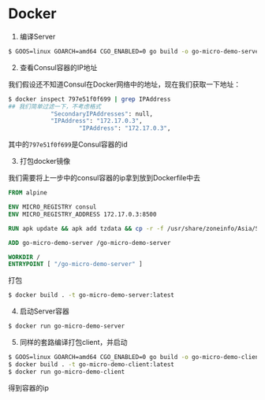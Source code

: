 # Docker

1. 编译Server

```bash
$ GOOS=linux GOARCH=amd64 CGO_ENABLED=0 go build -o go-micro-demo-server server.go
```

2. 查看Consul容器的IP地址

我们假设还不知道Consul在Docker网络中的地址，现在我们获取一下地址：

```bash
$ docker inspect 797e51f0f699 | grep IPAddress
## 我们简单过滤一下，不考虑格式
            "SecondaryIPAddresses": null,
            "IPAddress": "172.17.0.3",
                    "IPAddress": "172.17.0.3",

```

其中的`797e51f0f699`是Consul容器的id

3. 打包docker镜像

我们需要将上一步中的consul容器的ip拿到放到Dockerfile中去

```Dockerfile
FROM alpine

ENV MICRO_REGISTRY consul
ENV MICRO_REGISTRY_ADDRESS 172.17.0.3:8500

RUN apk update && apk add tzdata && cp -r -f /usr/share/zoneinfo/Asia/Shanghai /etc/localtime

ADD go-micro-demo-server /go-micro-demo-server

WORKDIR /
ENTRYPOINT [ "/go-micro-demo-server" ]
```

打包

```bash
$ docker build . -t go-micro-demo-server:latest
```

4. 启动Server容器

```bash
$ docker run go-micro-demo-server
```

5. 同样的套路编译打包client，并启动

```bash
$ GOOS=linux GOARCH=amd64 CGO_ENABLED=0 go build -o go-micro-demo-client client.go
$ docker build . -t go-micro-demo-client:latest
$ docker run go-micro-demo-client
```


得到容器的ip
